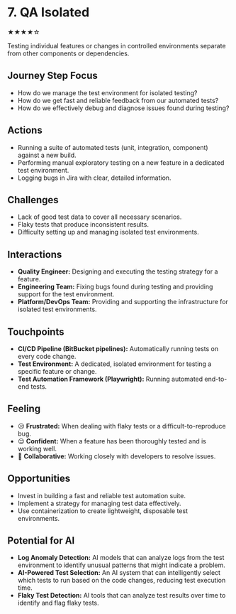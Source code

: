 # 7. QA Isolated
★★★★☆

Testing individual features or changes in controlled environments separate from other components or dependencies.

## Journey Step Focus

*   How do we manage the test environment for isolated testing?
*   How do we get fast and reliable feedback from our automated tests?
*   How do we effectively debug and diagnose issues found during testing?

## Actions

*   Running a suite of automated tests (unit, integration, component) against a new build.
*   Performing manual exploratory testing on a new feature in a dedicated test environment.
*   Logging bugs in Jira with clear, detailed information.

## Challenges

*   Lack of good test data to cover all necessary scenarios.
*   Flaky tests that produce inconsistent results.
*   Difficulty setting up and managing isolated test environments.

## Interactions

*   **Quality Engineer:** Designing and executing the testing strategy for a feature.
*   **Engineering Team:** Fixing bugs found during testing and providing support for the test environment.
*   **Platform/DevOps Team:** Providing and supporting the infrastructure for isolated test environments.

## Touchpoints

*   **CI/CD Pipeline (BitBucket pipelines):** Automatically running tests on every code change.
*   **Test Environment:** A dedicated, isolated environment for testing a specific feature or change.
*   **Test Automation Framework (Playwright):** Running automated end-to-end tests.

## Feeling

*   😥 **Frustrated:** When dealing with flaky tests or a difficult-to-reproduce bug.
*   😌 **Confident:** When a feature has been thoroughly tested and is working well.
*   🤝 **Collaborative:** Working closely with developers to resolve issues.

## Opportunities

*   Invest in building a fast and reliable test automation suite.
*   Implement a strategy for managing test data effectively.
*   Use containerization to create lightweight, disposable test environments.

## Potential for AI

*   **Log Anomaly Detection:** AI models that can analyze logs from the test environment to identify unusual patterns that might indicate a problem.
*   **AI-Powered Test Selection:** An AI system that can intelligently select which tests to run based on the code changes, reducing test execution time.
*   **Flaky Test Detection:** AI tools that can analyze test results over time to identify and flag flaky tests.
